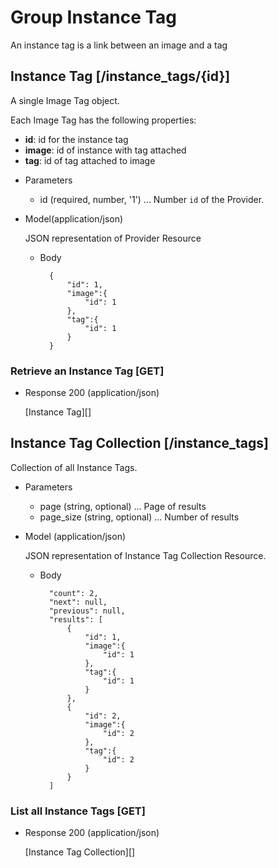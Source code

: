 # Group Instance Tag
An instance tag is a link between an image and a tag

## Instance Tag [/instance_tags/{id}]
A single Image Tag object.

Each Image Tag has the following properties:

- **id**: id for the instance tag
- **image**: id of instance with tag attached
- **tag**: id of tag attached to image


+ Parameters
    + id (required, number, '1') ... Number `id` of the Provider.

+ Model(application/json)

    JSON representation of Provider Resource

    + Body

            {
                "id": 1,
                "image":{
                    "id": 1
                },
                "tag":{
                    "id": 1
                }
            }


### Retrieve an Instance Tag [GET]
+ Response 200 (application/json)

    [Instance Tag][]

## Instance Tag Collection [/instance_tags]
Collection of all Instance Tags.

+ Parameters
    + page (string, optional) ... Page of results
    + page_size (string, optional) ... Number of results

+ Model (application/json)

    JSON representation of Instance Tag Collection Resource.

    + Body

            "count": 2,
            "next": null,
            "previous": null,
            "results": [
                {
                    "id": 1,
                    "image":{
                        "id": 1
                    },
                    "tag":{
                        "id": 1
                    }
                },
                {
                    "id": 2,
                    "image":{
                        "id": 2
                    },
                    "tag":{
                        "id": 2
                    }
                }
            ]

### List all Instance Tags [GET]
+ Response 200 (application/json)

    [Instance Tag Collection][]
